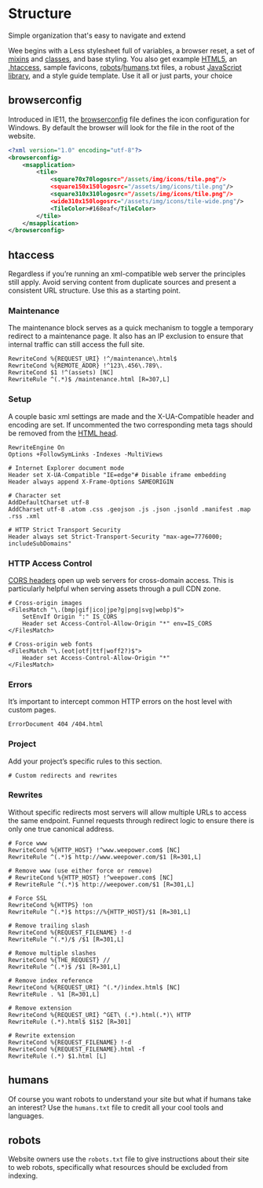 # Structure

Simple organization that's easy to navigate and extend

Wee begins with a Less stylesheet full of variables, a browser reset, a set of [mixins](/style/mixins) and [classes](/style/classes), and base styling. You also get example [HTML5](/start/markup), an [.htaccess](/start/structure#htaccess), sample favicons, [robots](/start/structure#robots)/[humans](/start/structure#humans).txt files, a robust [JavaScript library](/script/core), and a style guide template. Use it all or just parts, your choice

## browserconfig

Introduced in IE11, the [browserconfig](https://msdn.microsoft.com/en-us/library/dn320426%28v=vs.85%29.aspx) file defines the icon configuration for Windows. By default the browser will look for the file in the root of the website.

```xml
<?xml version="1.0" encoding="utf-8"?>
<browserconfig>
    <msapplication>
        <tile>
            <square70x70logosrc="/assets/img/icons/tile.png"/>
            <square150x150logosrc="/assets/img/icons/tile.png"/>
            <square310x310logosrc="/assets/img/icons/tile.png"/>
            <wide310x150logosrc="/assets/img/icons/tile-wide.png"/>
            <TileColor>#168eaf</TileColor>
        </tile>
    </msapplication>
</browserconfig>
```

## htaccess ##

Regardless if you’re running an xml-compatible web server the principles still apply. Avoid serving content from duplicate sources and present a consistent URL structure. Use this as a starting point.

### Maintenance

The maintenance block serves as a quick mechanism to toggle a temporary redirect to a maintenance page. It also has an IP exclusion to ensure that internal traffic can still access the full site.

```apacheconf
RewriteCond %{REQUEST_URI} !^/maintenance\.html$
RewriteCond %{REMOTE_ADDR} !^123\.456\.789\.
RewriteCond $1 !^(assets) [NC]
RewriteRule ^(.*)$ /maintenance.html [R=307,L]
```

### Setup

A couple basic xml settings are made and the X-UA-Compatible header and encoding are set. If uncommented the two corresponding meta tags should be removed from the [HTML head](/docs/v3/start/markup?id=meta).

```apacheconf
RewriteEngine On
Options +FollowSymLinks -Indexes -MultiViews

# Internet Explorer document mode
Header set X-UA-Compatible "IE=edge"# Disable iframe embedding
Header always append X-Frame-Options SAMEORIGIN

# Character set
AddDefaultCharset utf-8
AddCharset utf-8 .atom .css .geojson .js .json .jsonld .manifest .map .rss .xml

# HTTP Strict Transport Security
Header always set Strict-Transport-Security "max-age=7776000; includeSubDomains"
```

### HTTP Access Control

[CORS headers](https://developer.mozilla.org/en-US/docs/Web/HTTP/Access_control_CORS) open up web servers for cross-domain access. This is particularly helpful when serving assets through a pull CDN zone.

```apacheconf
# Cross-origin images
<FilesMatch "\.(bmp|gif|ico|jpe?g|png|svg|webp)$">
    SetEnvIf Origin ":" IS_CORS
    Header set Access-Control-Allow-Origin "*" env=IS_CORS
</FilesMatch>

# Cross-origin web fonts
<FilesMatch "\.(eot|otf|ttf|woff2?)$">
    Header set Access-Control-Allow-Origin "*"
</FilesMatch>
```

### Errors

It’s important to intercept common HTTP errors on the host level with custom pages.

```apacheconf
ErrorDocument 404 /404.html
```

### Project

Add your project’s specific rules to this section.

```apacheconf
# Custom redirects and rewrites
```

### Rewrites

Without specific redirects most servers will allow multiple URLs to access the same endpoint. Funnel requests through redirect logic to ensure there is only one true canonical address.

```apacheconf
# Force www
RewriteCond %{HTTP_HOST} !^www.weepower.com$ [NC]
RewriteRule ^(.*)$ http://www.weepower.com/$1 [R=301,L]

# Remove www (use either force or remove)
# RewriteCond %{HTTP_HOST} !^weepower.com$ [NC]
# RewriteRule ^(.*)$ http://weepower.com/$1 [R=301,L]

# Force SSL
RewriteCond %{HTTPS} !on
RewriteRule ^(.*)$ https://%{HTTP_HOST}/$1 [R=301,L]

# Remove trailing slash
RewriteCond %{REQUEST_FILENAME} !-d
RewriteRule ^(.*)/$ /$1 [R=301,L]

# Remove multiple slashes
RewriteCond %{THE_REQUEST} //
RewriteRule ^(.*)$ /$1 [R=301,L]

# Remove index reference
RewriteCond %{REQUEST_URI} ^(.*/)index.html$ [NC]
RewriteRule . %1 [R=301,L]

# Remove extension
RewriteCond %{REQUEST_URI} ^GET\ (.*).html(.*)\ HTTP
RewriteRule (.*).html$ $1$2 [R=301]

# Rewrite extension
RewriteCond %{REQUEST_FILENAME} !-d
RewriteCond %{REQUEST_FILENAME}.html -f
RewriteRule (.*) $1.html [L]
```

## humans

Of course you want robots to understand your site but what if humans take an interest? Use the `humans.txt` file to credit all your cool tools and languages.

## robots

Website owners use the `robots.txt` file to give instructions about their site to web robots, specifically what resources should be excluded from indexing.
